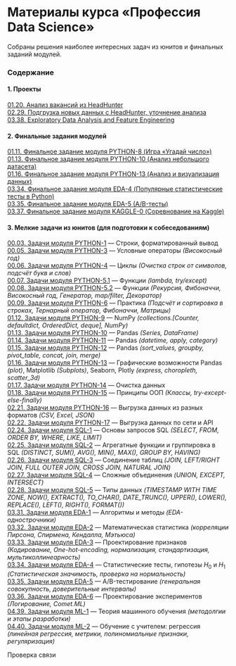 # Материалы курса &laquo;Профессия Data Science&raquo; #

Собраны решения наиболее интересных задач из юнитов и финальных заданий модулей.

### Содержание ###

#### 1. Проекты ####

[01.20. Анализ вакансий из HeadHunter](01-20-PROJECT-1)    
[02.29. Подгрузка новых данных с HeadHunter, уточнение анализа](02-29-PROJECT-2)    
[03.38. Exploratory Data Analysis and Feature Engineering](03-38-PROJECT-3)    

#### 2. Финальные задания модулей ####

[01.11. Финальное задание модуля PYTHON-8 (Игра &laquo;Угадай число&raquo;)](01-11-PYTHON-8/P8_Task)    
[01.13. Финальное задание модуля PYTHON-10 (Анализ небольшого датасета)](01-13-PYTHON-10/P10_Task/P10_Task.ipynb)    
[01.16. Финальное задание модуля PYTHON-13 (Анализ и визуализация данных)](01-16-PYTHON-13/P13_Task)    
[03.34. Финальное задание модуля EDA-4 (Популярные статистические тесты в Python)](03-34-EDA-4/stat-tests-work.ipynb)    
[03.35. Финальное задание модуля EDA-5 (A/B-тесты)](03-35-EDA-5/E5_Task)    
[03.37. Финальное задание модуля KAGGLE-0 (Соревнование на Kaggle)](03-37-KAGGLE-0)    

#### 3. Мелкие задачи из юнитов (для подготовки к собеседованиям) ####

[00.03. Задачи модуля PYTHON-1](00-03-PYTHON-1)&nbsp;&mdash; Строки,
форматированный вывод    
[00.05. Задачи модуля PYTHON-3](00-05-PYTHON-3)&nbsp;&mdash; Условные операторы
*(Високосный год)*    
[00.06. Задачи модуля PYTHON-4](00-06-PYTHON-4)&nbsp;&mdash; Циклы *(Очистка
строк от символов, подсчёт букв и слов)*    
[00.07. Задачи модуля PYTHON-5.1](00-07-PYTHON-5.1)&nbsp;&mdash; Функции
*(lambda, try/except)*    
[00.08. Задачи модуля PYTHON-5.2](00-08-PYTHON-5.2)&nbsp;&mdash; Функции
*(Рекурсия, Фибоначчи, Високосный год, Генератор, map/filter, Декоратор)*    
[00.09. Задачи модуля PYTHON-6](00-09-PYTHON-6)&nbsp;&mdash; Практика
*(Подсчёт и сортировка в строках, Тернарный оператор, Фибоначчи, Матрицы)*    
[01.12. Задачи модуля PYTHON-9](01-12-PYTHON-9)&nbsp;&mdash; NumPy
*(collections.[Counter, defaultdict, OrderedDict, deque], NumPy)*    
[01.13. Задачи модуля PYTHON-10](01-13-PYTHON-10)&nbsp;&mdash; Pandas *(Series,
DataFrame)*    
[01.14. Задачи модуля PYTHON-11](01-14-PYTHON-11)&nbsp;&mdash; Pandas *(datetime,
apply, category)*    
[01.15. Задачи модуля PYTHON-12](01-15-PYTHON-12)&nbsp;&mdash; Pandas
*(sort_values, groupby, pivot_table, concat, join, merge)*    
[01.16. Задачи модуля PYTHON-13](01-16-PYTHON-13)&nbsp;&mdash; Графические
возможности Pandas *(plot)*, Matplotlib *(Subplots)*, Seaborn, Plotly *(express,
choropleth, scatter_3d)*    
[01.17. Задачи модуля PYTHON-14](01-17-PYTHON-14)&nbsp;&mdash; Очистка данных    
[01.18. Задачи модуля PYTHON-15](01-18-PYTHON-15)&nbsp;&mdash; Принципы ООП
*(Классы, try-except-else-finally)*    
[02.21. Задачи модуля PYTHON-16](02-21-PYTHON-16)&nbsp;&mdash; Выгрузка данных из
разных форматов *(CSV, Excel, JSON)*    
[02.22. Задачи модуля PYTHON-17](02-22-PYTHON-17)&nbsp;&mdash; Выгрузка данных по
сети и API    
[02.24. Задачи модуля SQL-1](02-24-SQL-1)&nbsp;&mdash; Основы запросов SQL
*(SELECT, FROM, ORDER BY, WHERE, LIKE, LIMIT)*    
[02.25. Задачи модуля SQL-2](02-25-SQL-2)&nbsp;&mdash; Агрегатные функции и
группировка в SQL *(DISTINCT, SUM(), AVG(), MIN(), MAX(), GROUP BY, HAVING)*    
[02.26. Задачи модуля SQL-3](02-26-SQL-3)&nbsp;&mdash; Соединение таблиц
*(JOIN, LEFT/RIGHT JOIN, FULL OUTER JOIN, CROSS JOIN, NATURAL JOIN)*    
[02.27. Задачи модуля SQL-4](02-27-SQL-4)&nbsp;&mdash; Сложные объединения
*(UNION, EXCEPT, INTERSECT)*    
[02.28. Задачи модуля SQL-5](02-28-SQL-5)&nbsp;&mdash; Типы данных
*(TIMESTAMP WITH TIME ZONE, NOW(), EXTRACT(), TO_CHAR(), DATE_TRUNC(), UPPER(),
LOWER(), REPLACE(), LEFT(), RIGHT(), FORMAT())*    
[03.31. Задачи модуля EDA-1](03-31-EDA-1)&nbsp;&mdash; Алгоритмы и методы
*(EDA-однострочники)*    
[03.32. Задачи модуля EDA-2](03-32-EDA-2)&nbsp;&mdash; Математическая статистика
*(корреляции Пирсона, Спирмена, Кендалла, Мэтьюса)*    
[03.33. Задачи модуля EDA-3](03-33-EDA-3)&nbsp;&mdash; Проектирование признаков
*(Кодирование, One-hot-encoding, нормализация, стандартизация,
мультиколлинеарность)*    
[03.34. Задачи модуля EDA-4](03-34-EDA-4)&nbsp;&mdash; Статистические тесты,
гипотезы $H_0$ и $H_1$ *(Статистическая значимость, проверка на нормальность)*    
[03.35. Задачи модуля EDA-5](03-35-EDA-5)&nbsp;&mdash; A/B-тестирование
*(генеральная совокупность, доверительные интервалы)*    
[03.36. Задачи модуля EDA-6](03-36-EDA-6)&nbsp;&mdash; Проектирование
экспериментов *(Логирование, Comet.ML)*    
[04.39. Задачи модуля ML-1](04-39-ML-1)&nbsp;&mdash; Теория машинного обучения
*(методолгии и этапы разработки)*    
[04.40. Задачи модуля ML-2](04-40-ML-2)&nbsp;&mdash; Обучение с учителем:
регрессия *(линейная регрессия, метрики, полиномиальные признаки, регуляризация)*    


Проверка связи
